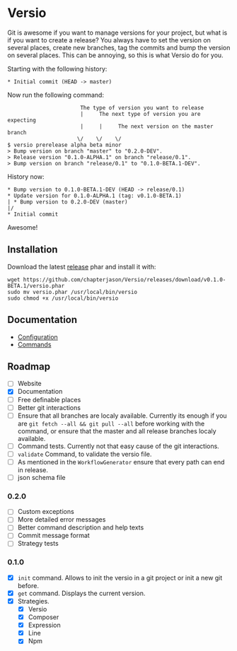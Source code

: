 
# Versio

Git is awesome if you want to manage versions for your project, but what is if you want to create a release?
You always have to set the version on several places, create new branches, tag the commits and bump the version on several places.
This can be annoying, so this is what Versio do for you.

Starting with the following history:

```
* Initial commit (HEAD -> master)
```

Now run the following command:

```
                       The type of version you want to release
                       |     The next type of version you are expecting
                       |     |     The next version on the master branch
                      \/    \/    \/
$ versio prerelease alpha beta minor
> Bump version on branch "master" to "0.2.0-DEV".
> Release version "0.1.0-ALPHA.1" on branch "release/0.1".
> Bump version on branch "release/0.1" to "0.1.0-BETA.1-DEV".
```

History now:

```
* Bump version to 0.1.0-BETA.1-DEV (HEAD -> release/0.1)
* Update version for 0.1.0-ALPHA.1 (tag: v0.1.0-BETA.1)
| * Bump version to 0.2.0-DEV (master)
|/
* Initial commit
```

Awesome!

## Installation

Download the latest [release](https://github.com/chapterjason/Versio/releases) phar and install it with:

```shell script
wget https://github.com/chapterjason/Versio/releases/download/v0.1.0-BETA.1/versio.phar
sudo mv versio.phar /usr/local/bin/versio
sudo chmod +x /usr/local/bin/versio
```

## Documentation

- [Configuration](docs/configuration.md)
- [Commands](docs/commands.md)

## Roadmap

- [ ] Website
- [x] Documentation
- [ ] Free definable places
- [ ] Better git interactions
- [ ] Ensure that all branches are localy available. Currently its enough if you are `git fetch --all && git pull --all` before working with the command, or ensure that the master and all release branches localy available.
- [ ] Command tests. Currently not that easy cause of the git interactions.
- [ ] `validate` Command, to validate the versio file.
- [ ] As mentioned in the `WorkflowGenerator` ensure that every path can end in release.
- [ ] json schema file

### 0.2.0

- [ ] Custom exceptions
- [ ] More detailed error messages
- [ ] Better command description and help texts
- [ ] Commit message format
- [ ] Strategy tests

### 0.1.0

- [x] `init` command. Allows to init the versio in a git project or init a new git before.
- [x] `get` command. Displays the current version.
- [x] Strategies.
    - [x] Versio
    - [x] Composer
    - [x] Expression
    - [x] Line
    - [x] Npm

